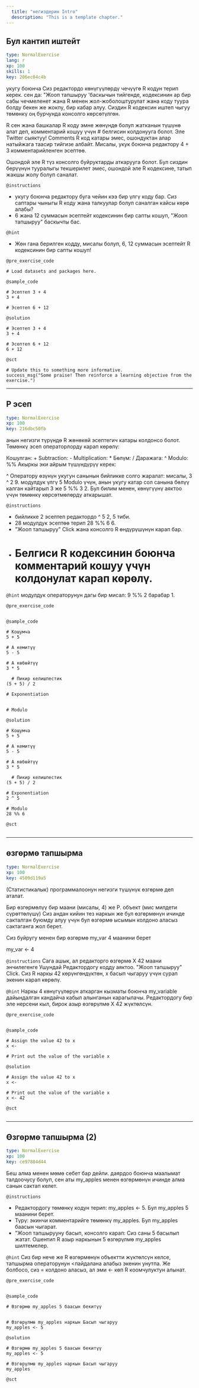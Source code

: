 ```yaml
---
  title: "негиздерин Intro"
  description: "This is a template chapter."
---
```


## Бул кантип иштейт

```yaml
type: NormalExercise 
lang: r
xp: 100 
skills: 1
key: 206ec04c4b   
```


укугу боюнча Сиз редактордо көнүгүүлөрдү чечүүгө R кодун терип керек. сен да: "Жооп тапшыруу 'баскычын тийгенде, кодексинин ар бир сабы чечмеленет жана R менен жол-жоболоштурулат жана коду туура болду бекен же жокпу, бир кабар алуу. Сиздин R кодексин иштеп чыгуу төмөнкү оң бурчунда консолго көрсөтүлгөн.

R сен жана башкалар R коду эмне жөнүндө болуп жатканын түшүнө алат деп, комментарий кошуу үчүн # белгисин колдонууга болот. Эле Twitter сыяктуу! Comments R код катары эмес, ошондуктан алар натыйжага таасир тийгизе албайт. Мисалы, укук боюнча редактору 4 + 3 комментарийленген эсептөө.

Ошондой эле R түз консолго буйруктарды аткарууга болот. Бул сиздин берүүнүн тууралыгы текшерилет эмес, ошондой эле R кодексине, татып жакшы жолу болуп саналат.


`@instructions`
- укугу боюнча редактору буга чейин кээ бир үлгү коду бар. Сиз саптары чыныгы R коду жана талкуулар болуп саналган кайсы көрө алабы?
- 6 жана 12 суммасын эсептейт кодексинин бир сапты кошуп, "Жооп тапшыруу" баскычты бас.

`@hint`
- Жөн гана берилген кодду, мисалы болуп, 6, 12 суммасын эсептейт R кодексинин бир сапты кошуп!

`@pre_exercise_code`

```{r}
# Load datasets and packages here.
```

`@sample_code`

```{r}
# Эсептеп 3 + 4
3 + 4

# Эсептеп 6 + 12
```

`@solution`

```{r}
# Эсептеп 3 + 4
3 + 4

# Эсептеп 6 + 12
6 + 12
```

`@sct`

```{r}
# Update this to something more informative.
success_msg("Some praise! Then reinforce a learning objective from the exercise.")
```

---

## Р эсеп

```yaml
type: NormalExercise 
xp: 100 
key: 216dbc50fb   
```


анын негизги түрүндө R жөнөкөй эсептегич катары колдонсо болот. Төмөнкү эсеп операторлорду карап көрөлү:

Кошулган: +
Subtraction: -
Multiplication: *
Бөлүм: /
Даражага: ^
Modulo: %%
Акыркы эки айрым түшүндүрүү керек:

^ Оператору өзүнүн укугун санынын бийликке солго жаралат: мисалы, 3 ^ 2 9.
модулдук үлгү 5 Modulo үчүн, анын укугу катар сол санына бөлүү калган кайтарып 3 же 5 %% 3 2.
Бул билим менен, көнүгүүнү аяктоо үчүн төмөнкү көрсөтмөлөрдү аткарышат.


`@instructions`
- бийликке 2 эсептеп редактордо ^ 5 2, 5 тиби.
- 28 модулдук эсептөө терип 28 %% 6 6.
- "Жооп тапшыруу" Click жана консолго R өндүрүшүнүн карап бар.
- # Белгиси R кодексинин боюнча комментарий кошуу үчүн колдонулат карап көрөлү.

`@hint`
модулдук операторунун дагы бир мисал: 9 %% 2 барабар 1.

`@pre_exercise_code`

```{r}

```


`@sample_code`

```{r}
# Кошумча
5 + 5

# A кемитүү
5 - 5

# A көбөйтүү
3 * 5

  # Пикир келишпестик
(5 + 5) / 2

# Exponentiation


# Modulo

```

`@solution`

```{r}
# Кошумча
5 + 5

# A кемитүү
5 - 5

# A көбөйтүү
3 * 5

  # Пикир келишпестик
(5 + 5) / 2

# Exponentiation
2 ^ 5

# Modulo
28 %% 6
```

`@sct`

```{r}

```


---

## өзгөрмө тапшырма

```yaml
type: NormalExercise 
xp: 100 
key: 4509d119a5   
```


(Статистикалык) программалоонун негизги түшүнүк өзгөрмө деп аталат.

Бир өзгөрмөлүү бир маани (мисалы, 4) же Р. объект (мис милдети сүрөттөлүшү) Сиз андан кийин тез наркын же бул өзгөрмөнүн ичинде сакталган буюмду алуу үчүн бул өзгөрмө ысымын колдоно аласыз сактаганга жол берет.

Сиз буйругу менен бир өзгөрмө my_var 4 маанини берет

my_var <- 4


`@instructions`
Сага ашык, ал редакторго өзгөрмө Х 42 маани энчилегенге Ушундай Редактордогу кодду аяктоо. "Жооп тапшыруу" Click. Сиз R наркы 42 көрүнгөндүктөн, х басып чыгаруу үчүн сурап экенин карап көрөлү.

`@hint`
Наркы 4 көнүгүүлөрүн аткарган кызматы боюнча my_variable дайындалган кандайча кабыл алынганын карагылачы. Редактордогу бир эле нерсени кыл, бирок азыр өзгөрүлмө Х 42 жүктөлсүн.

`@pre_exercise_code`

```{r}

```


`@sample_code`

```{r}
# Assign the value 42 to x
x <- 

# Print out the value of the variable x
```

`@solution`

```{r}
# Assign the value 42 to x
x <- 

# Print out the value of the variable x
x <- 42
```

`@sct`

```{r}

```


---

## Өзгөрмө тапшырма (2)

```yaml
type: NormalExercise 
xp: 100 
key: ce97804d44   
```


Беш алма менен мөмө себет бар дейли. даярдоо боюнча маалымат талдоочусу болуп, сен аты my_apples менен өзгөрмөнүн ичинде алма санын сактап келет.


`@instructions`
- Редактордогу төмөнкү кодун терип: my_apples <- 5. Бул my_apples 5 маанини берет.
- Түрү: экинчи комментарийге төмөнкү my_apples. Бул my_apples баасын чыгарат.
- "Жооп тапшырууну басып, консолго карап: Сиз саны 5 басылып жатат. Ошентип R азыр наркынын 5 өзгөрүлмө my_apples шилтемелер.

`@hint`
Сиз бир нече же R өзгөрмөнүн объектти жүктөлсүн келсе, тапшырма операторунун <пайдалана алабыз экенин унутпа. Же болбосо, сиз = колдоно аласыз, ал эми <- көп R коомчулуктун алынат.

`@pre_exercise_code`

```{r}

```


`@sample_code`

```{r}
# Өзгөрмө my_apples 5 баасын бекитүү


# Өзгөрүлмө my_apples наркын Басып чыгаруу
my_apples <- 5
```

`@solution`

```{r}
# Өзгөрмө my_apples 5 баасын бекитүү
my_apples <- 5

# Өзгөрүлмө my_apples наркын Басып чыгаруу
my_apples
```

`@sct`

```{r}

```

